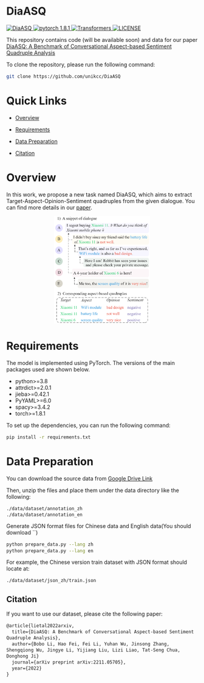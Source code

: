 <!-- <p align="center"> -->
# DiaASQ
<a href="https://github.com/unikcc/DiaASQ">
  <img src="https://img.shields.io/badge/DiaASQ-0.1-blue" alt="DiaASQ">
</a>
<a href="https://github.com/unikcc/DiaASQ" rel="nofollow">
  <img src="https://img.shields.io/badge/pytorch-1.8.1-green" alt="pytorch 1.8.1">
</a>
<a href="https://huggingface.co/docs/transformers/index" rel="nofollow">
  <img src="https://img.shields.io/badge/transformers-4.24.0-orange" alt="Transformers">
</a>
<a href="https://github.com/unikcc/DiaASQ/blob/master/LICENSE" rel="nofollow">
  <img src="https://img.shields.io/badge/LICENSE-MIT-cyan" alt="LICENSE">
</a>

<!-- </p> -->
This repository contains code (will be available soon) and data for our paper [DiaASQ: A Benchmark of Conversational Aspect-based Sentiment Quadruple Analysis](https://arxiv.org/abs/2211.05705)

To clone the repository, please run the following command:

```bash
git clone https://github.com/unikcc/DiaASQ
```


# Quick Links
+ [Overview](#overview)

+ [Requirements](#requirements)

+ [Data Preparation](#data-preparation)

+ [Citation](#citation)


# Overview
In this work, we propose a new task named DiaASQ, which aims to extract Target-Aspect-Opinion-Sentiment quadruples from the given dialogue.
You can find more details in our [paper](https://arxiv.org/abs/2211.05705).
<center>
<img src="./figures/fig_sample.png" width="50%" />
</center>


# Requirements

The model is implemented using PyTorch. The versions of the main packages used are shown below.

+ python>=3.8
+ attrdict>=2.0.1
+ jieba>=0.42.1
+ PyYAML>=6.0
+ spacy>=3.4.2
+ torch>=1.8.1

To set up the dependencies, you can run the following command:
``` bash
pip install -r requirements.txt
```

# Data Preparation

You can download the source data from [Google Drive Link](https://drive.google.com/file/d/1DTRq8lVAzJev75rdFP0y7GaQnzYFwORC/view?usp=sharing)

Then, unzip the files and place them under the data directory like the following:
```
./data/dataset/annotation_zh
./data/dataset/annotation_en
```

Generate JSON format files for Chinese data and English data(You should download ``)
```bash
python prepare_data.py --lang zh
python prepare_data.py --lang en
```

For example, the Chinese version train dataset with JSON format should locate at:
```
./data/dataset/json_zh/train.json
```

## Citation
If you want to use our dataset, please cite the following paper:
```
@article{lietal2022arxiv,
  title={DiaASQ: A Benchmark of Conversational Aspect-based Sentiment Quadruple Analysis},
  author={Bobo Li, Hao Fei, Fei Li, Yuhan Wu, Jinsong Zhang, Shengqiong Wu, Jingye Li, Yijiang Liu, Lizi Liao, Tat-Seng Chua, Donghong Ji}
  journal={arXiv preprint arXiv:2211.05705},
  year={2022}
}
```
